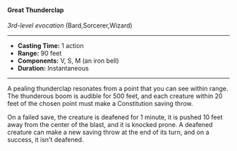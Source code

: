 #### Great Thunderclap
*3rd-level evocation* (Bard,Sorcerer,Wizard)
___
- **Casting Time:** 1 action
- **Range:** 90 feet
- **Components:** V, S, M (an iron bell)
- **Duration:** Instantaneous
---
A pealing thunderclap resonates from a point that
you can see within range. The thunderous boom is
audible for 500 feet, and each creature within 20
feet of the chosen point must make a Constitution
saving throw.

On a failed save, the creature is deafened for 1
minute, it is pushed 10 feet away from the center of
the blast, and it is knocked prone.
A deafened creature can make a new saving throw
at the end of its turn, and on a success, it isn't
deafened.
